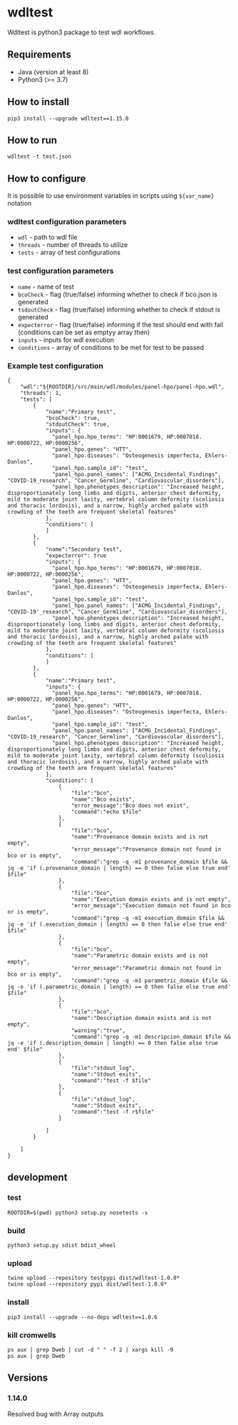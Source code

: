 # wdltest

Wdltest is python3 package to test wdl workflows. 

## Requirements
- Java (version at least 8)
- Python3 (>= 3.7)

## How to install
```
pip3 install --upgrade wdltest==1.15.0
```

## How to run
```
wdltest -t test.json
```

## How to configure
It is possible to use environment variables in scripts using `${var_name}` notation  
### wdltest configuration parameters
- `wdl` - path to wdl file  
- `threads` - number of threads to utilize
- `tests` - array of test configurations
### test configuration parameters
- `name` - name of test
- `bcoCheck` - flag (true/false) informing whether to check if bco.json is generated
- `tsdoutCheck` - flag (true/false) informing whether to check if stdout is generated
- `expecterror` - flag (true/false) informing if the test should end with fail (conditions can be set as emptyy array then)
- `inputs` - inputs for wdl execution
- `conditions` - array of conditions to be met for test to be passed
### Example test configuration
```
{
    "wdl":"${ROOTDIR}/src/main/wdl/modules/panel-hpo/panel-hpo.wdl",
    "threads": 1,
    "tests": [
        {
            "name":"Primary test",
            "bcoCheck": true,
            "stdoutCheck": true,
            "inputs": {
              "panel_hpo.hpo_terms": "HP:0001679, HP:0007018. HP:0000722, HP:0000256",
              "panel_hpo.genes": "HTT",
              "panel_hpo.diseases": "Osteogenesis imperfecta, Ehlers-Danlos",
              "panel_hpo.sample_id": "test",
              "panel_hpo.panel_names": ["ACMG_Incidental_Findings", "COVID-19_research", "Cancer_Germline", "Cardiovascular_disorders"],
              "panel_hpo.phenotypes_description": "Increased height, disproportionately long limbs and digits, anterior chest deformity, mild to moderate joint laxity, vertebral column deformity (scoliosis and thoracic lordosis), and a narrow, highly arched palate with crowding of the teeth are frequent skeletal features"
            },
            "conditions": [
            ]
        },
        {
            "name":"Secondary test",
            "expecterror": true
            "inputs": {
              "panel_hpo.hpo_terms": "HP:0001679, HP:0007018. HP:0000722, HP:0000256",
              "panel_hpo.genes": "HTT",
              "panel_hpo.diseases": "Osteogenesis imperfecta, Ehlers-Danlos",
              "panel_hpo.sample_id": "test",
              "panel_hpo.panel_names": ["ACMG_Incidental_Findings", "COVID-19'_research", "Cancer_Germline", "Cardiovascular_disorders"],
              "panel_hpo.phenotypes_description": "Increased height, disproportionately long limbs and digits, anterior chest deformity, mild to moderate joint laxity, vertebral column deformity (scoliosis and thoracic lordosis), and a narrow, highly arched palate with crowding of the teeth are frequent skeletal features"
            },
            "conditions": [
            ]
        },
        {
            "name":"Primary test",
            "inputs": {
              "panel_hpo.hpo_terms": "HP:0001679, HP:0007018. HP:0000722, HP:0000256",
              "panel_hpo.genes": "HTT",
              "panel_hpo.diseases": "Osteogenesis imperfecta, Ehlers-Danlos",
              "panel_hpo.sample_id": "test",
              "panel_hpo.panel_names": ["ACMG_Incidental_Findings", "COVID-19_research", "Cancer_Germline", "Cardiovascular_disorders"],
              "panel_hpo.phenotypes_description": "Increased height, disproportionately long limbs and digits, anterior chest deformity, mild to moderate joint laxity, vertebral column deformity (scoliosis and thoracic lordosis), and a narrow, highly arched palate with crowding of the teeth are frequent skeletal features"
            },
            "conditions": [
                {
                    "file":"bco",
                    "name":"Bco exists",
                    "error_message":"Bco does not exist",
                    "command":"echo $file"
                },
                {
                    "file":"bco",
                    "name":"Provenance domain exists and is not empty",
                    "error_message":"Provenance domain not found in bco or is empty",
                    "command":"grep -q -m1 provenance_domain $file && jq -e 'if (.provenance_domain | length) == 0 then false else true end' $file"
                },
                {
                    "file":"bco",
                    "name":"Execution domain exists and is not empty",
                    "error_message":"Execution domain not found in bco or is empty",
                    "command":"grep -q -m1 execution_domain $file && jq -e 'if (.execution_domain | length) == 0 then false else true end' $file"
                },
                {
                    "file":"bco",
                    "name":"Parametric domain exists and is not empty",
                    "error_message":"Parametric domain not found in bco or is empty",
                    "command":"grep -q -m1 parametric_domain $file && jq -e 'if (.parametric_domain | length) == 0 then false else true end' $file"
                },
                {
                    "file":"bco",
                    "name":"Description domain exists and is not empty",
                    "warning":"true",
                    "command":"grep -q -m1 descripcion_domain $file && jq -e 'if (.description_domain | length) == 0 then false else true end' $file"
                },
                {
                    "file":"stdout_log",
                    "name":"Stdout exits",
                    "command":"test -f $file"
                },
                {
                    "file":"stdout_log",
                    "name":"Stdout exits",
                    "command":"test -f r$file"
                }

            ]
        }

    ]
}
```

## development
### test
```
ROOTDIR=$(pwd) python3 setup.py nosetests -s
```
### build
```
python3 setup.py sdist bdist_wheel
```
### upload
```
twine upload --repository testpypi dist/wdltest-1.0.0*
twine upload --repository pypi dist/wdltest-1.0.0*
```
### install
```
pip3 install --upgrade --no-deps wdltest==1.0.6
```
### kill cromwells
```
ps aux | grep Dweb | cut -d " " -f 2 | xargs kill -9
ps aux | grep Dweb
```
## Versions
### 1.14.0
Resolved bug with Array outputs

